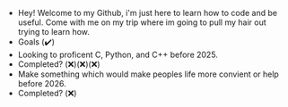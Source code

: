 - Hey! Welcome to my Github, i'm just here to learn how to code and be useful. Come with me on my trip where im going to pull my hair out trying to learn how.
- Goals (✔️)
- Looking to proficent C, Python, and C++ before 2025.
- Completed? (❌)(❌)(❌)
- Make something which would make peoples life more convient or help before 2026.
- Completed? (❌)
